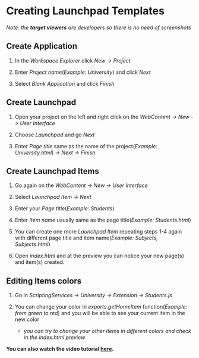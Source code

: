 # Creating Launchpad Templates

*Note: the **target viewers** are developers so there is no need of screenshots*

## Create Application

1. In the *Workspace Explorer* click *New -> Project*

2. Enter *Project name*(*Example: University*) and click *Next*

3. Select *Blank Application* and click *Finish*

## Create Launchpad

1. Open your project on the left and right click on the *WebContent -> New -> User Interface*

2. Choose *Launchpad* and go *Next*

3. Enter *Page title* same as the name of the project(*Example: University.html*) *-> Next -> Finish*

## Create Launchpad Items

1. Go again on the *WebContent -> New -> User Interface*

2. Select *Launchpad Item -> Next*

3. Enter your *Page title*(*Example: Students*)

4. Enter *Item name* usually same as the page title(*Example: Students.html*)

5. You can create one more *Launchpad Item* repeating steps 1-4 again with different 
page title and item name(*Example: Subjects, Subjects.html*)

6. Open *index.html* and at the preview you can notice your new page(s) and item(s) created.

## Editing Items colors

1. Go in *ScriptingServices -> University -> Extension -> Students.js*

2. You can change your color in *exports.getHomeItem* function(*Example: from green to red*)
and you will be able to see your current item in the new color

   - *you can try to change your other items 
   in different colors and check in the index.html preview*
   

**You can also watch the video tutorial [here](https://m.youtube.com/watch?list=PLNKd01MEkVeJYLtQ2S4HZyDQ1turGCZwr&params=OAFIAVgD&v=r---r5cUkEw&mode=NORMAL).**

